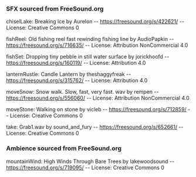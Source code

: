 
### SFX sourced from FreeSound.org

chiselLake: Breaking ice by Aurelon -- https://freesound.org/s/422621/ -- License: Creative Commons 0

fishReel: Old fishing reel fast rewinding fishing line by AudioPapkin -- https://freesound.org/s/716635/ -- License: Attribution NonCommercial 4.0

fishSet: Dropping tiny pebble in still water surface by jorickhoofd -- https://freesound.org/s/160119/ -- License: Attribution 4.0

lanternRustle: Candle Lantern by theshaggyfreak -- https://freesound.org/s/315762/ -- License: Attribution 4.0

moveSnow: Snow walk. Slow, fast, very fast. wav by rempen -- https://freesound.org/s/556060/ -- License: Attribution NonCommercial 4.0

moveStone: Walking on stone by vicleb -- https://freesound.org/s/712859/ -- License: Creative Commons 0

take: Grab1.wav by sound_and_fury -- https://freesound.org/s/652661/ -- License: Creative Commons 0

### Ambience sourced from FreeSound.org

mountainWind: High Winds Through Bare Trees by lakewoodsound -- https://freesound.org/s/719095/ -- License: Creative Commons 0
